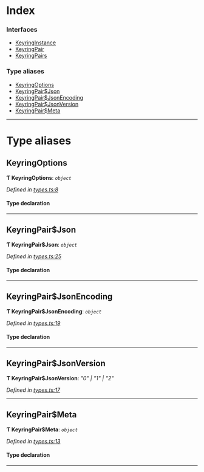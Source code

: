 

# Index

### Interfaces

* [KeyringInstance](../interfaces/_types_.keyringinstance.md)
* [KeyringPair](../interfaces/_types_.keyringpair.md)
* [KeyringPairs](../interfaces/_types_.keyringpairs.md)

### Type aliases

* [KeyringOptions](_types_.md#keyringoptions)
* [KeyringPair$Json](_types_.md#keyringpair_json)
* [KeyringPair$JsonEncoding](_types_.md#keyringpair_jsonencoding)
* [KeyringPair$JsonVersion](_types_.md#keyringpair_jsonversion)
* [KeyringPair$Meta](_types_.md#keyringpair_meta)

---

# Type aliases

<a id="keyringoptions"></a>

##  KeyringOptions

**Ƭ KeyringOptions**: *`object`*

*Defined in [types.ts:8](https://github.com/polkadot-js/common/blob/3211859/packages/keyring/src/types.ts#L8)*

#### Type declaration

___
<a id="keyringpair_json"></a>

##  KeyringPair$Json

**Ƭ KeyringPair$Json**: *`object`*

*Defined in [types.ts:25](https://github.com/polkadot-js/common/blob/3211859/packages/keyring/src/types.ts#L25)*

#### Type declaration

___
<a id="keyringpair_jsonencoding"></a>

##  KeyringPair$JsonEncoding

**Ƭ KeyringPair$JsonEncoding**: *`object`*

*Defined in [types.ts:19](https://github.com/polkadot-js/common/blob/3211859/packages/keyring/src/types.ts#L19)*

#### Type declaration

___
<a id="keyringpair_jsonversion"></a>

##  KeyringPair$JsonVersion

**Ƭ KeyringPair$JsonVersion**: *"0" \| "1" \| "2"*

*Defined in [types.ts:17](https://github.com/polkadot-js/common/blob/3211859/packages/keyring/src/types.ts#L17)*

___
<a id="keyringpair_meta"></a>

##  KeyringPair$Meta

**Ƭ KeyringPair$Meta**: *`object`*

*Defined in [types.ts:13](https://github.com/polkadot-js/common/blob/3211859/packages/keyring/src/types.ts#L13)*

#### Type declaration

[index: `string`]: `any`

___

